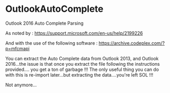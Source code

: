 # OutlookAutoComplete
Outlook 2016 Auto Complete Parsing

As noted by : https://support.microsoft.com/en-us/help/2199226

And with the use of the following software : https://archive.codeplex.com/?p=mfcmapi

You can extract the Auto Complete data from Outlook 2013, and Outlook 2016...the issue is
that once you extract the file following the instructions provided.... you get a ton of garbage !!!
The only useful thing you can do with this is re-import later...but extracting the data....you're left
SOL !!!

Not anymore...
